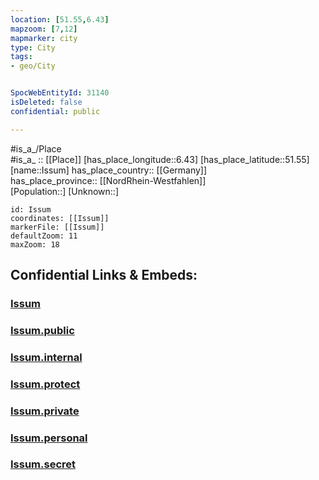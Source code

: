 ```yaml
---
location: [51.55,6.43] 
mapzoom: [7,12] 
mapmarker: city 
type: City
tags:
- geo/City


SpocWebEntityId: 31140
isDeleted: false
confidential: public

---
```

#is_a_/Place  
#is_a_ :: [[Place]] 
[has_place_longitude::6.43] 
[has_place_latitude::51.55] 
[name::Issum] 
has_place_country:: [[Germany]]  
has_place_province:: [[NordRhein-Westfahlen]]  
[Population::] 
[Unknown::] 


```leaflet
id: Issum
coordinates: [[Issum]] 
markerFile: [[Issum]] 
defaultZoom: 11 
maxZoom: 18
```


## Confidential Links & Embeds: 

### [Issum](/_Standards/Earth/Continent/Europe/Europe~Central/Germany/Germany~West/Nordrhein-Westfalen/counties~NW/Kleve/cities~Kleve/Issum.md) 

### [Issum.public](/_public/Earth/Continent/Europe/Europe~Central/Germany/Germany~West/Nordrhein-Westfalen/counties~NW/Kleve/cities~Kleve/Issum.public.md) 

### [Issum.internal](/_internal/Earth/Continent/Europe/Europe~Central/Germany/Germany~West/Nordrhein-Westfalen/counties~NW/Kleve/cities~Kleve/Issum.internal.md) 

### [Issum.protect](/_protect/Earth/Continent/Europe/Europe~Central/Germany/Germany~West/Nordrhein-Westfalen/counties~NW/Kleve/cities~Kleve/Issum.protect.md) 

### [Issum.private](/_private/Earth/Continent/Europe/Europe~Central/Germany/Germany~West/Nordrhein-Westfalen/counties~NW/Kleve/cities~Kleve/Issum.private.md) 

### [Issum.personal](/_personal/Earth/Continent/Europe/Europe~Central/Germany/Germany~West/Nordrhein-Westfalen/counties~NW/Kleve/cities~Kleve/Issum.personal.md) 

### [Issum.secret](/_secret/Earth/Continent/Europe/Europe~Central/Germany/Germany~West/Nordrhein-Westfalen/counties~NW/Kleve/cities~Kleve/Issum.secret.md)

